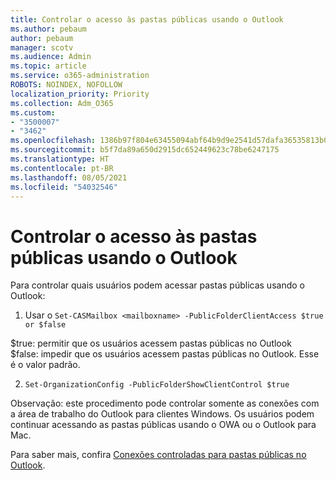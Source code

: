 ```yaml
---
title: Controlar o acesso às pastas públicas usando o Outlook
ms.author: pebaum
author: pebaum
manager: scotv
ms.audience: Admin
ms.topic: article
ms.service: o365-administration
ROBOTS: NOINDEX, NOFOLLOW
localization_priority: Priority
ms.collection: Adm_O365
ms.custom:
- "3500007"
- "3462"
ms.openlocfilehash: 1386b97f804e63455094abf64b9d9e2541d57dafa36535813b0d7689e0ce2966
ms.sourcegitcommit: b5f7da89a650d2915dc652449623c78be6247175
ms.translationtype: HT
ms.contentlocale: pt-BR
ms.lasthandoff: 08/05/2021
ms.locfileid: "54032546"
---
```

# <a name="control-access-to-public-folders-using-outlook"></a>Controlar o acesso às pastas públicas usando o Outlook

Para controlar quais usuários podem acessar pastas públicas usando o Outlook:

1. Usar o `Set-CASMailbox <mailboxname> -PublicFolderClientAccess $true or $false`

$true: permitir que os usuários acessem pastas públicas no Outlook  
$false: impedir que os usuários acessem pastas públicas no Outlook. Esse é o valor padrão.  

2. `Set-OrganizationConfig -PublicFolderShowClientControl $true`

Observação: este procedimento pode controlar somente as conexões com a área de trabalho do Outlook para clientes Windows. Os usuários podem continuar acessando as pastas públicas usando o OWA ou o Outlook para Mac.

Para saber mais, confira [Conexões controladas para pastas públicas no Outlook](https://aka.ms/controlpf).
